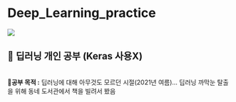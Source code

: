# Deep_Learning_practice
<img src="https://img.shields.io/badge/Python-3766AB?style=flat-square&logo=Python&logoColor=white"/></a> 
<h2><strong>📗 딥러닝 개인 공부 (Keras 사용X)</strong></h2>
<br>
🔸<strong>공부 목적 :</strong> 딥러닝에 대해 아무것도 모르던 시절(2021년 여름)... 딥러닝 까막눈 탈출을 위해 동네 도서관에서 책을 빌려서 봤음 
